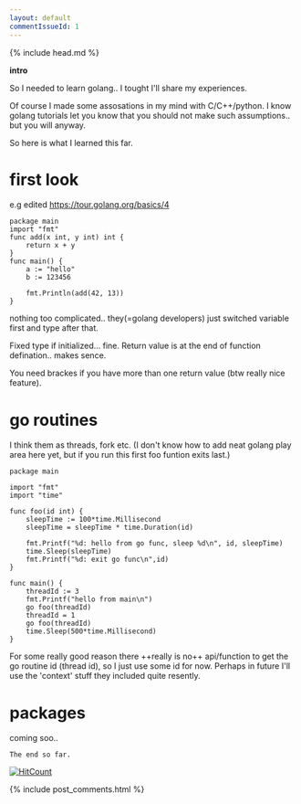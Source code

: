 ```yaml
---
layout: default
commentIssueId: 1
---
```

{% include head.md %}


**intro**

So I needed to learn golang.. I tought I'll share my experiences.

Of course I made some assosations in my mind with C/C++/python. I know golang tutorials let you know that you should not make such assumptions.. but you will anyway.

So here is what I learned this far.


# [](#header-1) first look
e.g edited https://tour.golang.org/basics/4
```golang
package main
import "fmt"
func add(x int, y int) int {
	return x + y
}
func main() {
	a := "hello"
	b := 123456

	fmt.Println(add(42, 13))
}
```
nothing too complicated.. they(=golang developers) just switched variable first and type after that.

Fixed type if initialized... fine.
Return value is at the end of function defination.. makes sence.

You need brackes if you have more than one return value (btw really nice feature).

# [](#header-1) go routines

I think them as threads, fork etc.
(I don't know how to add neat golang play area here yet, but if you run this first foo funtion exits last.)

```golang
package main

import "fmt"
import "time"

func foo(id int) {
	sleepTime := 100*time.Millisecond
	sleepTime = sleepTime * time.Duration(id)

	fmt.Printf("%d: hello from go func, sleep %d\n", id, sleepTime)
	time.Sleep(sleepTime)
	fmt.Printf("%d: exit go func\n",id)
}

func main() {
	threadId := 3
	fmt.Printf("hello from main\n")
	go foo(threadId)
	threadId = 1
	go foo(threadId)
	time.Sleep(500*time.Millisecond)
}
```
For some really good reason there ++really is no++ api/function to get the go routine id (thread id), so I just use some id for now. 
Perhaps in future I'll use the 'context' stuff they included quite resently.

# [](#header-1) packages
coming soo..

```
The end so far.
```

[![HitCount](http://hits.dwyl.io/apmattil/apmattil.github.io.svg)](http://hits.dwyl.io/apmattil/apmattil.github.io)

{% include post_comments.html %}
